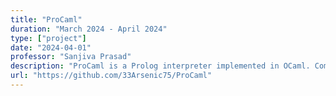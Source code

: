 ```yaml
---
title: "ProCaml"
duration: "March 2024 - April 2024"
type: ["project"]
date: "2024-04-01"
professor: "Sanjiva Prasad"
description: "ProCaml is a Prolog interpreter implemented in OCaml. Comprehensive documentation for ProCaml, including usage examples and technical details, is available to help users get started."
url: "https://github.com/33Arsenic75/ProCaml"
---
```

